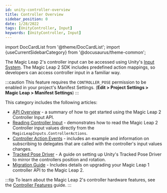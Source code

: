 ```yaml
---
id: unity-controller-overview
title: Controller Overview
sidebar_position: 0
date: 1/28/2022
tags: [UnityController, Input]
keywords: [UnityController, Input]
---
```

import DocCardList from '@theme/DocCardList';
import {useCurrentSidebarCategory} from '@docusaurus/theme-common';

The Magic Leap 2's controller input can be accessed using Unity's [Input System](https://docs.unity3d.com/Packages/com.unity.inputsystem@1.0/manual/QuickStartGuide.html). The Magic Leap 2 SDK includes predefined action mappings, so developers can access controller input in a familiar way.

:::caution
This feature requires the `CONTROLLER_POSE` permission to be enabled in your project's Manifest Settings. (**Edit > Project Settings > Magic Leap > Manifest Settings**)
:::

This category includes the following articles:

- [API Overview](/versioned_docs/version-22-May-2023/guides/unity/input/controller/controller-api-overview.md) - a summary of how to get started using the Magic Leap 2 Controller Input API.
- [Reading Controller Input](/versioned_docs/version-22-May-2023/guides/unity/input/controller/reading-controller-input.md) - demonstrates how to read the Magic Leap 2 Controller input values directly from the `MagicLeapInputs.ControllerActions`.
- [Controller Action Events](/versioned_docs/version-22-May-2023/guides/unity/input/controller/controller-action-events.md) - includes an example and information on subscribing to delegates that are called with the controller's input values changes.
- [Tracked Pose Driver](/versioned_docs/version-22-May-2023/guides/unity/input/controller/tracked-pose-driver-controller.md) - A guide on setting up Unity's Tracked Pose Driver to mirror the controllers position and rotation.
- [Migration Guide](/versioned_docs/version-22-May-2023/guides/unity/input/controller/controller-porting-guide.md) - Includes details on upgrading your Magic Leap 1 controller API to the Magic Leap 2.

:::tip
To learn about the Magic Leap 2's controller hardware features, see the [Controller Features](/versioned_docs/version-22-May-2023/guides/features/controller-features.md) guide.
:::

<DocCardList items={useCurrentSidebarCategory().items}/>

